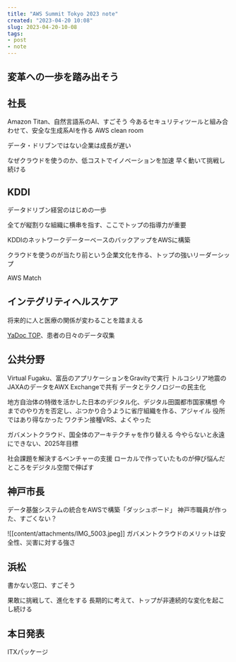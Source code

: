 ```yaml
---
title: "AWS Summit Tokyo 2023 note"
created: "2023-04-20 10:08"
slug: 2023-04-20-10-08
tags:
- post
- note
---
```



## 変革への一歩を踏み出そう

## 社長

Amazon Titan、自然言語系のAI、すごそう
今あるセキュリティツールと組み合わせて、安全な生成系AIを作る
AWS clean room

データ・ドリブンではない企業は成長が遅い

なぜクラウドを使うのか、低コストでイノベーションを加速
早く動いて挑戦し続ける

## KDDI

データドリブン経営のはじめの一歩

全てが縦割りな組織に横串を指す、ここでトップの指導力が重要

KDDIのネットワークデーターベースのバックアップをAWSに構築

クラウドを使うのが当たり前という企業文化を作る、トップの強いリーダーシップ

AWS Match

## インテグリティヘルスケア

将来的に人と医療の関係が変わることを踏まえる

[YaDoc TOP](https://www.yadoc.jp/)、患者の日々のデータ収集

## 公共分野

Virtual Fugaku、富岳のアプリケーションをGravityで実行
トルコシリア地震のJAXAのデータをAWX Exchangeで共有
データとテクノロジーの民主化

地方自治体の特徴を活かした日本のデジタル化、デジタル田園都市国家構想
今までのやり方を否定し、ぶつかり合うように省庁組織を作る、アジャイル
役所ではあり得なかった
ワクチン接種VRS、よくやった

ガバメントクラウド、国全体のアーキテクチャを作り替える
今やらないと永遠にできない、2025年目標

社会課題を解決するベンチャーの支援
ローカルで作っていたものが伸び悩んだところをデジタル空間で伸ばす

## 神戸市長

データ基盤システムの統合をAWSで構築「ダッシュボード」
神戸市職員が作った、すごくない？

![[content/attachments/IMG_5003.jpeg]]
ガバメントクラウドのメリットは安全性、災害に対する強さ

## 浜松

書かない窓口、すごそう

果敢に挑戦して、進化をする
長期的に考えて、トップが非連続的な変化を起こし続ける

## 本日発表

ITXパッケージ

